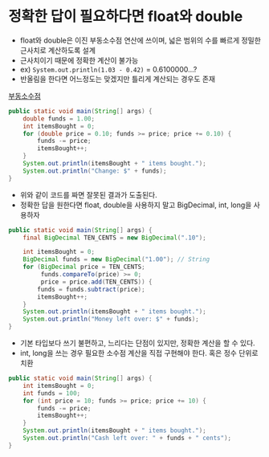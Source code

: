 # 정확한 답이 필요하다면 float와 double

- float와 double은 이진 부동소수점 연산에 쓰이며, 넓은 범위의 수를 빠르게 정밀한 근사치로 계산하도록 설계
- 근사치이기 때문에 정확한 계산이 불가능
- ex) `System.out.println(1.03 - 0.42)` = 0.6100000...?
- 반올림을 한다면 어느정도는 맞겠지만 틀리게 계산되는 경우도 존재

[부동소수점](https://ko.wikipedia.org/wiki/%EB%B6%80%EB%8F%99%EC%86%8C%EC%88%98%EC%A0%90)

```java
public static void main(String[] args) {
    double funds = 1.00;
    int itemsBought = 0;
    for (double price = 0.10; funds >= price; price += 0.10) {
        funds -= price;
        itemsBought++;
    }
    System.out.println(itemsBought + " items bought.");
    System.out.println("Change: $" + funds);
}
```

- 위와 같이 코드를 짜면 잘못된 결과가 도출된다.
- 정확한 답을 원한다면 float, double을 사용하지 말고 BigDecimal, int, long을 사용하자

```java
public static void main(String[] args) {
    final BigDecimal TEN_CENTS = new BigDecimal(".10");

    int itemsBought = 0;
    BigDecimal funds = new BigDecimal("1.00"); // String
    for (BigDecimal price = TEN_CENTS;
         funds.compareTo(price) >= 0;
         price = price.add(TEN_CENTS)) {
        funds = funds.subtract(price);
        itemsBought++;
    }
    System.out.println(itemsBought + " items bought.");
    System.out.println("Money left over: $" + funds);
}
```

- 기본 타입보다 쓰기 불편하고, 느리다는 단점이 있지만, 정확한 계산을 할 수 있다.
- int, long을 쓰는 경우 필요한 소수점 계산을 직접 구현해야 한다. 혹은 정수 단위로 치환

```java
public static void main(String[] args) {
    int itemsBought = 0;
    int funds = 100;
    for (int price = 10; funds >= price; price += 10) {
        funds -= price;
        itemsBought++;
    }
    System.out.println(itemsBought + " items bought.");
    System.out.println("Cash left over: " + funds + " cents");
}
```